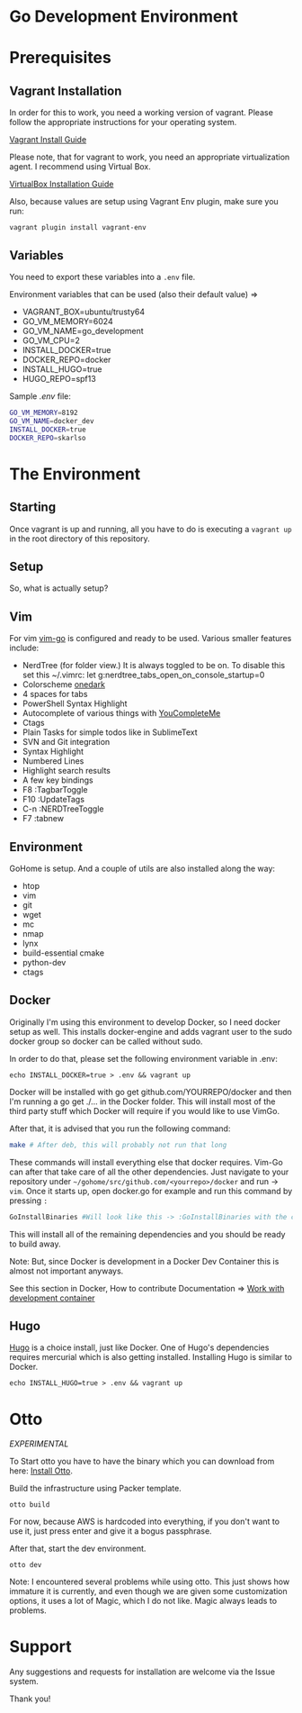 Go Development Environment
==========================

Prerequisites
=============


Vagrant Installation
--------------------

In order for this to work, you need a working version of vagrant. Please follow the appropriate instructions for your operating system.

[Vagrant Install Guide](http://www.vagrantup.com/downloads)

Please note, that for vagrant to work, you need an appropriate virtualization agent. I recommend using Virtual Box.

[VirtualBox Installation Guide](https://www.virtualbox.org/manual/ch02.html)

Also, because values are setup using Vagrant Env plugin, make sure you run:

```
vagrant plugin install vagrant-env
```

Variables
---------

You need to export these variables into a ```.env``` file.

Environment variables that can be used (also their default value) =>
* VAGRANT_BOX=ubuntu/trusty64
* GO_VM_MEMORY=6024
* GO_VM_NAME=go_development
* GO_VM_CPU=2
* INSTALL_DOCKER=true
* DOCKER_REPO=docker
* INSTALL_HUGO=true
* HUGO_REPO=spf13

Sample *.env* file:

```bash
GO_VM_MEMORY=8192
GO_VM_NAME=docker_dev
INSTALL_DOCKER=true
DOCKER_REPO=skarlso
```

The Environment
===============

Starting
--------

Once vagrant is up and running, all you have to do is executing a ```vagrant up``` in the root directory of this repository.

Setup
-----

So, what is actually setup?

Vim
---

For vim [vim-go](https://github.com/fatih/vim-go) is configured and ready to be used. Various smaller features include:

* NerdTree (for folder view.) It is always toggled to be on. To disable this set this ~/.vimrc: let g:nerdtree_tabs_open_on_console_startup=0
* Colorscheme [onedark](https://github.com/joshdick/onedark.vim)
* 4 spaces for tabs
* PowerShell Syntax Highlight
* Autocomplete of various things with [YouCompleteMe](https://github.com/Valloric/YouCompleteMe)
* Ctags
* Plain Tasks for simple todos like in SublimeText
* SVN and Git integration
* Syntax Highlight
* Numbered Lines
* Highlight search results
* A few key bindings
 * F8 :TagbarToggle
 * F10 :UpdateTags
 * C-n :NERDTreeToggle
 * F7 :tabnew

Environment
-----------

GoHome is setup. And a couple of utils are also installed along the way:
* htop
* vim
* git
* wget
* mc
* nmap
* lynx
* build-essential cmake
* python-dev
* ctags

Docker
------

Originally I'm using this environment to develop Docker, so I need docker setup as well. This installs docker-engine and adds vagrant user to the sudo docker group so docker can be called without sudo.

In order to do that, please set the following environment variable in .env:
```
echo INSTALL_DOCKER=true > .env && vagrant up
```

Docker will be installed with go get github.com/YOURREPO/docker and then I'm running a go get ./... in the Docker folder. This will install most of the third party stuff which Docker will require if you would like to use VimGo.

After that, it is advised that you run the following command:

```bash
make # After deb, this will probably not run that long
```

These commands will install everything else that docker requires. Vim-Go can after that take care of all the other dependencies. Just navigate to your repository under ```~/gohome/src/github.com/<yourrepo>/docker``` and run -> ```vim```. Once it starts up, open docker.go for example and run this command by pressing ```:```

```bash
GoInstallBinaries #Will look like this -> :GoInstallBinaries with the colon.
```

This will install all of the remaining dependencies and you should be ready to build away.

Note: But, since Docker is development in a Docker Dev Container this is almost not important anyways.

See this section in Docker, How to contribute Documentation => [Work with development container](https://docs.docker.com/opensource/project/set-up-dev-env/)

Hugo
----

[Hugo](https://gohugo.io) is a choice install, just like Docker. One of Hugo's dependencies requires mercurial which is also getting installed. Installing Hugo is similar to Docker.

```
echo INSTALL_HUGO=true > .env && vagrant up
```

Otto
====

*EXPERIMENTAL*

To Start otto you have to have the binary which you can download from here: [Install Otto](https://ottoproject.io/intro/getting-started/install.html).

Build the infrastructure using Packer template.

```
otto build
```

For now, because AWS is hardcoded into everything, if you don't want to use it, just press enter and give it a bogus passphrase.

After that, start the dev environment.

```
otto dev
```

Note: I encountered several problems while using otto. This just shows how immature it is currently, and even though we are given some customization options, it uses a lot of Magic, which I do not like. Magic always leads to problems.


Support
=======

Any suggestions and requests for installation are welcome via the Issue system.

Thank you!
